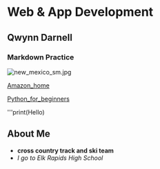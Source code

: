 # Web & App Development
## Qwynn Darnell
### Markdown Practice
![new_mexico_sm.jpg](new_mexico_sm.jpg)

[Amazon_home](https://www.amazon.com/)

[Python_for_beginners](https://www.youtube.com/watch?v=kqtD5dpn9C8)

'''print(Hello)

## About Me 
- **cross country track and ski team**
- *I go to Elk Rapids High School*
